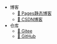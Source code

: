 * 博客
  * [📖 Pages静态博客](https://yankeyon.gitee.io/#/)
  * [📙 CSDN博客](https://blog.csdn.net/Lonelyooacz)
* 仓库
  * [📁 Gitee](https://gitee.com/YanKeyon)
  * [📂 GitHub](https://github.com/KeyonYan)
